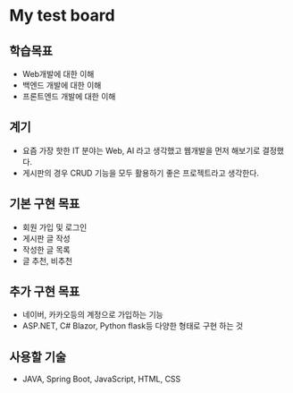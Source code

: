 # My test board

## 학습목표
* Web개발에 대한 이해
* 백엔드 개발에 대한 이해
* 프론트엔드 개발에 대한 이해

## 계기
* 요즘 가장 핫한 IT 분야는 Web, AI 라고 생각했고 웹개발을 먼저 해보기로 결정했다.
* 게시판의 경우 CRUD 기능을 모두 활용하기 좋은 프로젝트라고 생각한다.

## 기본 구현 목표
* 회원 가입 및 로그인
* 게시판 글 작성
* 작성한 글 목록
* 글 추천, 비추천

## 추가 구현 목표
* 네이버, 카카오등의 계정으로 가입하는 기능
* ASP.NET, C# Blazor, Python flask등 다양한 형태로 구현 하는 것

## 사용할 기술
* JAVA, Spring Boot, JavaScript, HTML, CSS